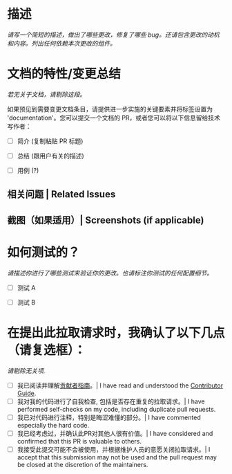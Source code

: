 # 描述

_请写一个简短的描述，做出了哪些更改，修复了哪些 bug。还请包含更改的动机和内容。列出任何依赖本次更改的组件。_

# 文档的特性/变更总结

_若无关于文档，请剔除这段。_

如果预见到需要变更文档条目，请提供进一步实施的关键要素并将标签设置为 'documentation'。您可以提交一个文档的 PR，或者您可以将以下信息留给技术写作者：

- [ ] 简介 (复制粘贴 PR 标题)
- [ ] 总结 (跟用户有关的描述)
- [ ] 用例 (?)


## 相关问题 | Related Issues
<!-- 请链接相关的Issue | Please link related issues -->
<!-- Closes/Resolves #0 -->


## 截图（如果适用）| Screenshots (if applicable)
<!-- 如果有文档格式或布局变更，请提供截图 | If there are format or layout changes, please provide screenshots --> 


# 如何测试的？

_请描述你进行了哪些测试来验证你的更改。也请标注你测试的任何配置细节。_

- [ ] 测试 A
- [ ] 测试 B


# **在提出此拉取请求时，我确认了以下几点（请复选框）：**

_请剔除无关项._

- [ ] 我已阅读并理解[贡献者指南](https://github.com/freeCodeCamp/how-to-contribute-to-open-source/blob/main/README-CN.md)。| I have read and understood the [Contributor Guide](https://github.com/freeCodeCamp/how-to-contribute-to-open-source/blob/main/README-CN.md).
- [ ] 我对我的代码进行了自我检查, 包括是否存在重复的拉取请求。| I have performed self-checks on my code, including duplicate pull requests.
- [ ] 我已对代码进行注释，特别是晦涩难懂的部分。| I have commented especially the hard code.
- [ ] 我已经考虑过，并确认此PR对其他人很有价值。| I have considered and confirmed that this PR is valuable to others.
- [ ] 我接受此提交可能不会被使用，并根据维护人员的意愿关闭拉取请求。| I accept that this submission may not be used and the pull request may be closed at the discretion of the maintainers.
